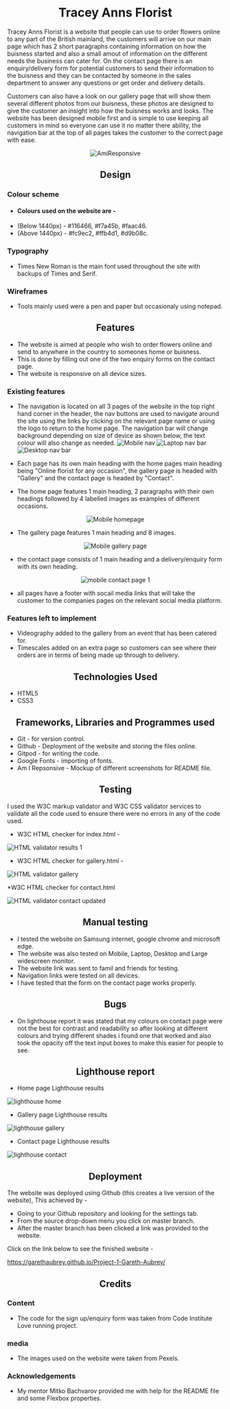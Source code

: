 <div align="center">

# Tracey Anns Florist

</div>
Tracey Anns Florist is a website that people can use to order flowers online to any part of the British mainland, the customers will arrive on our main page which has 2 short paragraphs containing information on how the buisness started and also a small amout of information on the different needs the business can cater for. On the contact page there is an enquiry/delivery form for potential customers to send their information to the buisness and they can be contacted by someone in the sales department to answer any questions or get order and delivery details.

Customers can also have a look on our gallery page that will show them several different photos from our buisness, these photos are designed to give the customer an insight into how the buisness works and looks.
The website has been designed mobile first and is simple to use keeping all customers in mind so everyone can use it no matter there ability, the navigation bar at the top of all pages takes the customer to the correct page with 
ease.
<div align="center">

![AmiResponsive](https://github.com/GarethAubrey/Project-1-Gareth-Aubrey/assets/164876386/052c4b6a-cfc8-4ec4-b5c2-4d9cb24f5e61)

</div>
<div align="center">

## Design

</div>


### Colour scheme  

*  #### Colours used on the website are -  
* (Below 1440px) - #116466, #f7a45b, #faac46.
* (Above 1440px) - #fc9ec2, #ffb4d1, #d9b08c.  

### Typography  
* Times New Roman is the main font used throughout the site with backups of Times and Serif.  

### Wireframes  
* Tools mainly used were a pen and paper but occasionaly using notepad.  
<div align="center">

## Features  

</div>


* The website is aimed at people who wish to order flowers online and send to anywhere in the country to someones home or buisness.
* This is done by filling out one of the two enquiry forms on the contact page.
* The website is responsive on all device sizes.

### Existing features
* The navigation is located on all 3 pages of the website in the top right hand corner in the header, the nav buttons are used to navigate around the site using the links by clicking on the relevant page name
or using the logo to return to the home page. The navigation bar will change background depending on size of device as shown below, the text colour will also change as needed.
![Mobile nav](https://github.com/GarethAubrey/Project-1-Gareth-Aubrey/assets/164876386/48e171ab-cfe1-4bd8-ac38-01650bd6b514)
![Laptop nav bar](https://github.com/GarethAubrey/Project-1-Gareth-Aubrey/assets/164876386/89c43012-e95f-443f-8735-7564bc34b065)
![Desktop nav bar](https://github.com/GarethAubrey/Project-1-Gareth-Aubrey/assets/164876386/c2343fb7-c107-4652-b15c-cfcdcba95bb4)

* Each page has its own main heading with the home pages main heading being "Online florist for any occasion", the gallery page is headed with "Gallery" and the contact page is headed by "Contact".

* The home page features 1 main heading, 2 paragraphs with their own headings followed by 4 labelled images as examples of different occasions.
<div align="center">
  
![Mobile homepage](https://github.com/GarethAubrey/Project-1-Gareth-Aubrey/assets/164876386/741545d0-34f3-45c2-a09e-ff52862b0793)

</div>

* The gallery page features 1 main heading and 8 images.
<div align="center">

![Mobile gallery page](https://github.com/GarethAubrey/Project-1-Gareth-Aubrey/assets/164876386/c93990e2-aa82-4f22-b63d-747f3417316e)

</div>

* the contact page consists of 1 main heading and a delivery/enquiry form with its own heading.

 <div align="center">

![mobile contact page 1](https://github.com/GarethAubrey/Project-1-Gareth-Aubrey/assets/164876386/9928408c-7f8e-4283-95c9-1c8783983389)

</div>

* all pages have a footer with socail media links that will take the customer to the companies pages on the relevant social media platform.

### Features left to implement

* Videography added to the gallery from an event that has been catered for.
* Timescales added on an extra page so customers can see where their orders are in terms of being made up through to delivery.
<div align="center">

## Technologies Used

</div>


* HTML5
* CSS3
<div align="center">

## Frameworks, Libraries and Programmes used

</div>


* Git - for version control.
* Github - Deployment of the website and storing the files online.
* Gitpod - for writing the code.
* Google Fonts - importing of fonts.
* Am I Repsonsive - Mockup of different screenshots for README file.
<div align="center">

## Testing

</div>


I used the W3C markup validator and W3C CSS validator services to validate all the code used to ensure there were no errors in any of the code used.

* W3C HTML checker for index.html -
  
 ![HTML validator results 1](https://github.com/GarethAubrey/Project-1-Gareth-Aubrey/assets/164876386/224a877e-93d7-4285-96fb-5dfb34c7d65c)

* W3C HTML checker for gallery.html -
  
![HTML validator gallery](https://github.com/GarethAubrey/Project-1-Gareth-Aubrey/assets/164876386/ee7147a7-ae2c-4ea2-8be6-90c19c2c2c45) 

*W3C HTML checker for contact.html

![HTML validator contact updated](https://github.com/GarethAubrey/Project-1-Gareth-Aubrey/assets/164876386/72e0f3be-0c26-4392-a7a7-8b92e200f353)

<div align="center">

## Manual testing

</div>


* I tested the website on Samsung internet, google chrome and microsoft edge.
* The website was also tested on Mobile, Laptop, Desktop and Large widescreen monitor.
* The website link was sent to famil and friends for testing.
* Navigation links were tested on all devices.
* I have tested that the form on the contact page works properly.

<div align="center">

## Bugs

</div>

* On lighthouse report it was stated that my colours on contact page were not the best for contrast and readability so after looking at different colours and trying
different shades i found one that worked and also took the opacity off the text input boxes to make this easier for people to see.

</div>
<div align="center">

##  Lighthouse report

</div>


* Home page Lighthouse results

![lighthouse home](https://github.com/GarethAubrey/Project-1-Gareth-Aubrey/assets/164876386/c1bb351f-ae34-45ff-9f5c-fa63175bf687)

* Gallery page Lighthouse results

![lighthouse gallery](https://github.com/GarethAubrey/Project-1-Gareth-Aubrey/assets/164876386/19cf093a-a85a-47bb-b023-42c3c93abfce)

* Contact page Lighthouse results

![lighthouse contact](https://github.com/GarethAubrey/Project-1-Gareth-Aubrey/assets/164876386/ec4010c3-05ee-4df8-bc46-95f10fb4dbf9)


<div align="center">

## Deployment

</div>

The website was deployed using Github (this creates a live version of the website), This achieved by - 

* Going to your Github repository and looking for the settings tab.
* From the source drop-down menu you click on master branch.
* After the master branch has been clicked a link was provided to the website. 

Click on the link below to see the finished website - 

https://garethaubrey.github.io/Project-1-Gareth-Aubrey/
<div align="center">

## Credits

</div>

### Content

* The code for the sign up/enquiry form was taken from Code Institute Love running project.


### media 

* The images used on the website were taken from Pexels.

### Acknowledgements

* My mentor Mitko Bachvarov provided me with help for the README file and some Flexbox properties.
